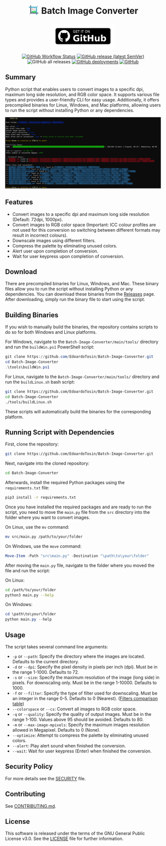 <h1 align="center">
    <sub>
		<img src="https://raw.githubusercontent.com/EdoardoTosin/Batch-Image-Converter/main/assets/logo.png" height="38" width="38">
	</sub>
	Batch Image Converter
</h1>

<p align="center">
  <a href="https://github.com/EdoardoTosin/Batch-Image-Converter/releases/latest">
    <img src="https://raw.githubusercontent.com/EdoardoTosin/Batch-Image-Converter/main/assets/get-it-on-github.png" alt="Get it on GitHub" height=80px></a>
</p>

<p align="center">
    <a href="https://github.com/EdoardoTosin/Batch-Image-Converter/actions/workflows/build.yml">
        <img alt="GitHub Workflow Status" src="https://img.shields.io/github/actions/workflow/status/edoardotosin/Batch-Image-Converter/build.yml?style=for-the-badge"></a>
    <a href="https://github.com/EdoardoTosin/Batch-Image-Converter/releases/latest">
        <img alt="GitHub release (latest SemVer)" src="https://img.shields.io/github/v/release/EdoardoTosin/Batch-Image-Converter?label=Latest%20Release&style=for-the-badge"></a>
    <img alt="GitHub all releases" src="https://img.shields.io/github/downloads/edoardotosin/Batch-Image-Converter/total?style=for-the-badge">
    <a href="https://edoardotosin.github.io/Batch-Image-Converter">
        <img alt="GitHub deployments" src="https://img.shields.io/github/deployments/edoardotosin/Batch-Image-Converter/github-pages?label=DEPLOYMENT&style=for-the-badge"></a>
	<a href="https://github.com/EdoardoTosin/Batch-Image-Converter/blob/main/LICENSE">
		<img alt="GitHub" src="https://img.shields.io/github/license/edoardotosin/Batch-Image-Converter?style=for-the-badge"></a>
</p>

## Summary

Python script that enables users to convert images to a specific dpi, maximum long side resolution, and RGB color space. It supports various file types and provides a user-friendly CLI for easy usage. Additionally, it offers precompiled binaries for Linux, Windows, and Mac platforms, allowing users to run the script without installing Python or any dependencies.

![Output](https://raw.githubusercontent.com/EdoardoTosin/Batch-Image-Converter/main/assets/output.jpg)

## Features

- Convert images to a specific dpi and maximum long side resolution (Default: 72dpi, 1000px).
- Convert images to RGB color space (Important: ICC colour profiles are not used for this conversion so switching between different formats may result in incorrect colours).
- Downscale images using different filters.
- Compress the palette by eliminating unused colors.
- Alert user upon completion of conversion.
- Wait for user keypress upon completion of conversion.

## Download

There are precompiled binaries for Linux, Windows, and Mac. These binary files allow you to run the script without installing Python or any dependencies. You can download these binaries from the [Releases](https://github.com/EdoardoTosin/Batch-Image-Converter/releases/latest) page. After downloading, simply run the binary file to start using the script.

## Building Binaries

If you wish to manually build the binaries, the repository contains scripts to do so for both Windows and Linux platforms. 

For Windows, navigate to the `Batch-Image-Converter/main/tools/` directory and run the `buildWin.ps1` PowerShell script:

```powershell
git clone https://github.com/EdoardoTosin/Batch-Image-Converter.git
cd Batch-Image-Converter
.\tools\buildWin.ps1
```

For Linux, navigate to the `Batch-Image-Converter/main/tools/` directory and run the `buildLinux.sh` bash script:

```bash
git clone https://github.com/EdoardoTosin/Batch-Image-Converter.git
cd Batch-Image-Converter
./tools/buildLinux.sh
```

These scripts will automatically build the binaries for the corresponding platform.

## Running Script with Dependencies

First, clone the repository:

```bash
git clone https://github.com/EdoardoTosin/Batch-Image-Converter.git
```

Next, navigate into the cloned repository:

```bash
cd Batch-Image-Converter
```

Afterwards, install the required Python packages using the `requirements.txt` file:

```bash
pip3 install -r requirements.txt
```

Once you have installed the required packages and are ready to run the script, you need to move the `main.py` file from the `src` directory into the folder where you want to convert images.

On Linux, use the `mv` command:

```bash
mv src/main.py /path/to/your/folder
```

On Windows, use the `move` command:

```powershell
Move-Item -Path "src\main.py" -Destination "\path\to\your\folder"
```

After moving the `main.py` file, navigate to the folder where you moved the file and run the script:

On Linux:

```bash
cd /path/to/your/folder
python3 main.py --help
```

On Windows:

```powershell
cd \path\to\your\folder
python main.py --help
```

## Usage

The script takes several command line arguments:

- `-p` or `--path`: Specify the directory where the images are located. Defaults to the current directory.
- `-d` or `--dpi`: Specify the pixel density in pixels per inch (dpi). Must be in the range 1-1000. Defaults to 72.
- `-s` or `--size`: Specify the maximum resolution of the image (long side) in pixels. For downscaling only. Must be in the range 1-10000. Defaults to 1000.
- `-f` or `--filter`: Specify the type of filter used for downscaling. Must be an integer in the range 0-5. Defaults to 0 (Nearest). ([Filters comparison table](https://pillow.readthedocs.io/en/stable/handbook/concepts.html#filters-comparison-table))
- `--colorspace` or `--cs`: Convert all images to RGB color space.
- `-q` or `--quality`: Specify the quality of output images. Must be in the range 1-100. Values above 95 should be avoided. Defaults to 80.
- `-m` or `--max-image-mpixels`: Specify the maximum images resolution allowed in Megapixel. Defaults to 0 (None).
- `--optimize`: Attempt to compress the palette by eliminating unused colors.
- `--alert`: Play alert sound when finished the conversion.
- `--wait`: Wait for user keypress (Enter) when finished the conversion.

## Security Policy

For more details see the [SECURITY](https://github.com/EdoardoTosin/Batch-Image-Converter/blob/main/SECURITY.md) file.

## Contributing

See [CONTRIBUTING.md](https://github.com/EdoardoTosin/Batch-Image-Converter/tree/main/CONTRIBUTING.md).

## License

This software is released under the terms of the GNU General Public License v3.0. See the [LICENSE](https://github.com/EdoardoTosin/Batch-Image-Converter/tree/main/LICENSE) file for further information.

